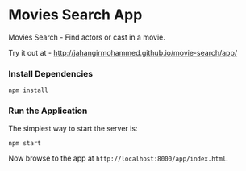# Movies Search App

Movies Search - Find actors or cast in a movie.

Try it out at -
http://jahangirmohammed.github.io/movie-search/app/

### Install Dependencies

```
npm install
```

### Run the Application

The simplest way to start the server is:

```
npm start
```

Now browse to the app at `http://localhost:8000/app/index.html`.